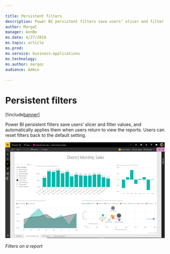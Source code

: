 ```yaml
---

title: Persistent filters
description: Power BI persistent filters save users’ slicer and filter values, and automatically applies them when users return to view the reports.
author: MargoC
manager: AnnBe
ms.date: 4/27/2018
ms.topic: article
ms.prod: 
ms.service: business-applications
ms.technology: 
ms.author: margoc
audience: Admin

---
```

#  Persistent filters




[!include[banner](../../../includes/banner.md)]

Power BI persistent filters save users’ slicer and filter values, and
automatically applies them when users return to view the reports. Users can
reset filters back to the default setting.

![A screenshot showing filters on a report](media/persistent-filters-1.png "A screenshot showing filters on a report")

*Filters on a report*


